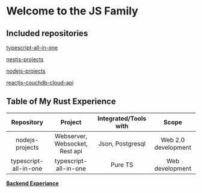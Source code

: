 # Welcome to the JS Family 

## Included repositories

[typescript-all-in-one](https://github.com/armanriazi/typescript-all-in-one)

[nestjs-projects](https://github.com/armanriazi/nestjs-projects)

[nodejs-projects](https://github.com/armanriazi/nodejs-projects)

[reactjs-couchdb-cloud-api](https://github.com/armanriazi/armanriazi-reactjs-couchdb-cloud-api)



## Table of My Rust Experience

| Repository      |     Project     | Integrated/Tools with |    Scope    |
|:---------------:|:---------------:|:---------------:|:---------------:|
|  nodejs-projects | Webserver, Websocket, Rest api  |        Json, Postgresql      | Web 2.0 development |
| typescript-all-in-one | typescript-all-in-one |      Pure TS   |    Web development   |

**[Backend Experiance](https://armanriazi.github.io/public/programming/programming/)**
